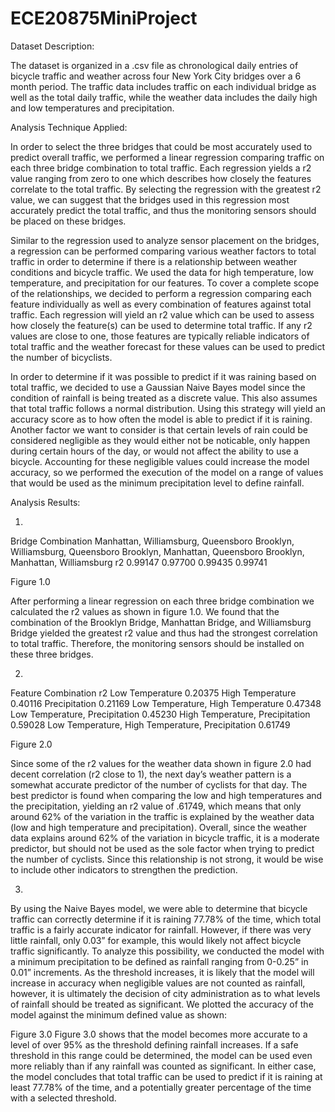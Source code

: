 # ECE20875MiniProject
Dataset Description:

The dataset is organized in a .csv file as chronological daily entries of bicycle traffic and weather across four New York City bridges over a 6 month period. The traffic data includes traffic on each individual bridge as well as the total daily traffic, while the weather data includes the daily high and low temperatures and precipitation.

Analysis Technique Applied:

In order to select the three bridges that could be most accurately used to predict overall traffic, we performed a linear regression comparing traffic on each three bridge combination to total traffic. Each regression yields a r2 value ranging from zero to one which describes how closely the features correlate to the total traffic. By selecting the regression with the greatest r2 value, we can suggest that the bridges used in this regression most accurately predict the total traffic, and thus the monitoring sensors should be placed on these bridges.

Similar to the regression used to analyze sensor placement on the bridges, a regression can be performed comparing various weather factors to total traffic in order to determine if there is a relationship between weather conditions and bicycle traffic. We used the data for high temperature, low temperature, and precipitation for our features. To cover a complete scope of the relationships, we decided to perform a regression comparing each feature individually as well as every combination of features against total traffic. Each regression will yield an r2 value which can be used to assess how closely the feature(s) can be used to determine total traffic. If any r2 values are close to one, those features are typically reliable indicators of total traffic and the weather forecast for these values can be used to predict the number of bicyclists. 

In order to determine if it was possible to predict if it was raining based on total traffic, we decided to use a Gaussian Naive Bayes model since the condition of rainfall is being treated as a discrete value. This also assumes that total traffic follows a normal distribution. Using this strategy will yield an accuracy score as to how often the model is able to predict if it is raining. Another factor we want to consider is that certain levels of rain could be considered negligible as they would either not be noticable, only happen during certain hours of the day, or would not affect the ability to use a bicycle. Accounting for these negligible values could increase the model accuracy, so we performed the execution of the model on a range of values that would be used as the minimum precipitation level to define rainfall.

Analysis Results:

1. 

Bridge Combination
Manhattan, Williamsburg,
Queensboro
Brooklyn,
Williamsburg,
Queensboro
Brooklyn,
Manhattan,
Queensboro
Brooklyn,
Manhattan,
Williamsburg
r2
0.99147
0.97700
0.99435
0.99741

Figure 1.0

After performing a linear regression on each three bridge combination we calculated the r2 values as shown in figure 1.0. We found that the combination of the Brooklyn Bridge, Manhattan Bridge, and Williamsburg Bridge yielded the greatest r2 value and thus had the strongest correlation to total traffic. Therefore, the monitoring sensors should be installed on these three bridges.

2.

Feature Combination
r2
Low Temperature
0.20375
High Temperature
0.40116
Precipitation
0.21169
Low Temperature, High Temperature
0.47348
Low Temperature, Precipitation
0.45230
High Temperature, Precipitation
0.59028
Low Temperature, High Temperature,
Precipitation
0.61749

Figure 2.0

Since some of the r2 values for the weather data shown in figure 2.0 had decent correlation (r2 close to 1), the next day’s weather pattern is a somewhat accurate predictor of the number of cyclists for that day. The best predictor is found when comparing the low and high temperatures and the precipitation, yielding an r2 value of .61749, which means that only around 62% of the variation in the traffic is explained by the weather data (low and high temperature and precipitation). Overall, since the weather data explains around 62% of the variation in bicycle traffic, it is a moderate predictor, but should not be used as the sole factor when trying to predict the number of cyclists. Since this relationship is not strong, it would be wise to include other indicators to strengthen the prediction. 

3.

By using the Naive Bayes model, we were able to determine that bicycle traffic can correctly determine if it is raining 77.78% of the time, which total traffic is a fairly accurate indicator for rainfall. However, if there was very little rainfall, only 0.03” for example, this would likely not affect bicycle traffic significantly. To analyze this possibility, we conducted the model with a minimum precipitation to be defined as rainfall ranging from 0-0.25” in 0.01” increments. As the threshold increases, it is likely that the model will increase in accuracy when negligible values are not counted as rainfall, however, it is ultimately the decision of city administration as to what levels of rainfall should be treated as significant. We plotted the accuracy of the model against the minimum defined value as shown:

Figure 3.0
Figure 3.0 shows that the model becomes more accurate to a level of over 95% as the threshold defining rainfall increases. If a safe threshold in this range could be determined, the model can be used even more reliably than if any rainfall was counted as significant. In either case, the model concludes that total traffic can be used to predict if it is raining at least 77.78% of the time, and a potentially greater percentage of the time with a selected threshold.
